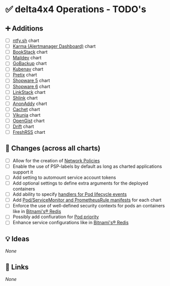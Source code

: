 # ✅ delta4x4 Operations - TODO's

## ➕ Additions

- [ ] [ntfy.sh](https://ntfy.sh) chart
- [ ] [Karma (Alertmanager Dashboard)](https://github.com/prymitive/karma) chart
- [ ] [BookStack](https://www.bookstackapp.com/) chart
- [ ] [Maildev](https://github.com/maildev/maildev) chart
- [ ] [GoBackup](https://gobackup.github.io/) chart
- [ ] [Kubenav](https://github.com/kubenav/kubenav) chart
- [ ] [Pretix](https://pretix.eu/about/de/) chart
- [ ] [Shopware 5](https://github.com/shopware5/shopware) chart
- [ ] [Shopware 6](https://github.com/shopware/shopware) chart
- [ ] [LinkStack](https://linkstack.org/) chart
- [ ] [Shlink](https://shlink.io/) chart
- [ ] [AnonAddy](https://addy.io/) chart
- [ ] [Cachet](https://cachethq.io/) chart
- [ ] [Vikunja](https://vikunja.io/) chart
- [ ] [OpenGist](https://github.com/thomiceli/opengist) chart
- [ ] [Drift](https://github.com/MaxLeiter/Drift) chart
- [ ] [FreshRSS](https://freshrss.org/index.html) chart

## 🔁 Changes (across all charts)

- [ ] Allow for the creation of [Network Policies](https://kubernetes.io/docs/concepts/services-networking/network-policies/)
- [ ] Enable the use of PSP-labels by default as long as charted applications support it
- [ ] Add setting to automount service account tokens
- [ ] Add optional settings to define extra arguments for the deployed containers
- [ ] Add ability to specify [handlers for Pod lifecycle events](https://kubernetes.io/docs/tasks/configure-pod-container/attach-handler-lifecycle-event/)
- [ ] Add [Pod/ServiceMonitor and PrometheusRule manifests](https://prometheus-operator.dev/docs/operator/api/) for each chart
- [ ] Enforce the use of well-defined security contexts for pods an containers like in [Bitnami's&reg; Redis](https://github.com/bitnami/charts/blob/main/bitnami/redis/values.yaml)
- [ ] Possibly add confiuration for [Pod priority](https://kubernetes.io/docs/concepts/scheduling-eviction/pod-priority-preemption/)
- [ ] Enhance service configurations like in [Bitnami's&reg; Redis](https://github.com/bitnami/charts/blob/main/bitnami/redis/values.yaml#L517)

## 💡 Ideas

*None*

## 🔗 Links

*None*

